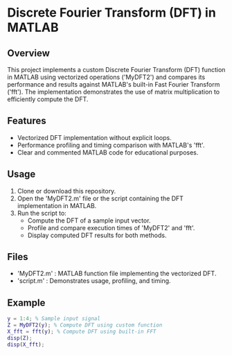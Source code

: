 # Discrete Fourier Transform (DFT) in MATLAB

## Overview
This project implements a custom Discrete Fourier Transform (DFT) function in MATLAB using vectorized operations ('MyDFT2') and compares its performance and results against MATLAB's built-in Fast Fourier Transform ('fft'). The implementation demonstrates the use of matrix multiplication to efficiently compute the DFT.

## Features
- Vectorized DFT implementation without explicit loops.
- Performance profiling and timing comparison with MATLAB's 'fft'.
- Clear and commented MATLAB code for educational purposes.

## Usage
1. Clone or download this repository.
2. Open the 'MyDFT2.m' file or the script containing the DFT implementation in MATLAB.
3. Run the script to:
   - Compute the DFT of a sample input vector.
   - Profile and compare execution times of 'MyDFT2' and 'fft'.
   - Display computed DFT results for both methods.

## Files
- 'MyDFT2.m' : MATLAB function file implementing the vectorized DFT.
- 'script.m' : Demonstrates usage, profiling, and timing.

## Example
```matlab
y = 1:4; % Sample input signal
Z = MyDFT2(y); % Compute DFT using custom function
X_fft = fft(y); % Compute DFT using built-in FFT
disp(Z);
disp(X_fft);

